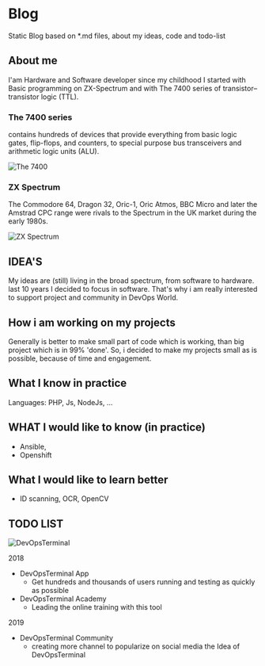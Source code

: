 # Blog
Static Blog based on *.md files, about my ideas, code and todo-list

## About me
I'am Hardware and Software developer since my childhood
I started with Basic programming on ZX-Spectrum and with The 7400 series of transistor–transistor logic (TTL).

### The 7400 series
contains hundreds of devices that provide everything from basic logic gates, flip-flops, and counters, to special purpose bus transceivers and arithmetic logic units (ALU).

![The 7400](https://upload.wikimedia.org/wikipedia/commons/2/26/7400.jpg)

### ZX Spectrum
The Commodore 64, Dragon 32, Oric-1, Oric Atmos, BBC Micro and later the Amstrad CPC range were rivals to the Spectrum in the UK market during the early 1980s. 

![ZX Spectrum](https://upload.wikimedia.org/wikipedia/commons/thumb/3/33/ZXSpectrum48k.jpg/330px-ZXSpectrum48k.jpg)

## IDEA'S
My ideas are (still) living in the broad spectrum, from software to hardware.
last 10 years I decided to focus in software.
That's why i am really interested to support project and community in DevOps World.

## How i am working on my projects
Generally is better to make small part of code which is working, than big project which is in 99% 'done'.
So, i decided to make my projects small as is possible, because of time and engagement.


## What I know in practice
Languages: 
PHP, Js, NodeJs, ...

## WHAT I would like to know (in practice)
* Ansible,
* Openshift

## What I would like to learn better
* ID scanning, OCR, OpenCV 

## TODO LIST

![DevOpsTerminal](https://devopsterminal.com/wp-content/uploads/2018/11/devops_terminal-cube-green-128.png)

2018
* DevOpsTerminal App
  - Get hundreds and thousands of users running and testing as quickly as possible
* DevOpsTerminal Academy
  - Leading the online training with this tool
  
2019
* DevOpsTerminal Community
  - creating more channel to popularize on social media the Idea of DevOpsTerminal
